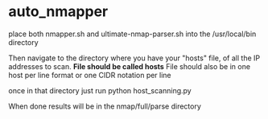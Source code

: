 # auto_nmapper

place both nmapper.sh and ultimate-nmap-parser.sh into the /usr/local/bin directory

Then navigate to the directory where you have your "hosts" file, of all the IP addresses to scan. **File should be called hosts**
File should also be in one host per line format or one CIDR notation per line

once in that directory just run python host_scanning.py

When done results will be in the nmap/full/parse directory

